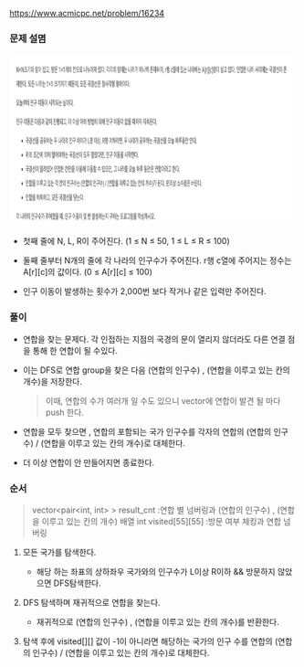 https://www.acmicpc.net/problem/16234

### 문제 설몀

<img src="./img2.png" width="500" height="300">

- 첫째 줄에 N, L, R이 주어진다. (1 ≤ N ≤ 50, 1 ≤ L ≤ R ≤ 100)

- 둘째 줄부터 N개의 줄에 각 나라의 인구수가 주어진다. r행 c열에 주어지는 정수는 A[r][c]의 값이다. (0 ≤ A[r][c] ≤ 100)

- 인구 이동이 발생하는 횟수가 2,000번 보다 작거나 같은 입력만 주어진다.

### 풀이

- 연합을 찾는 문제다. 각 인접하는 지점의 국경의 문이 열리지 않더라도 다른 연결 점을 통해 한 연합이 될 수있다.

- 이는 DFS로 연합 group을 찾은 다음 (연합의 인구수) , (연합을 이루고 있는 칸의 개수)을 저장한다.

  > 이때, 연합의 수가 여러개 일 수도 있으니 vector에 연합이 발견 될 마다 push 한다.

- 연합을 모두 찾으면 , 연합의 포함되는 국가 인구수를 각자의 연합의 (연합의 인구수) / (연합을 이루고 있는 칸의 개수)로 대체한다.

- 더 이상 연합이 안 만들어지면 종료한다.

### 순서

> vector<pair<int, int> > result_cnt :연합 별 넘버링과 (연합의 인구수) , (연합을 이루고 있는 칸의 개수) 배열
> int visited[55][55] :방문 여부 체킹과 연합 넘버링

1. 모든 국가를 탐색한다.

   - 해당 하는 좌표의 상하좌우 국가와의 인구수가 L이상 R이하 && 방문하지 않았으면 DFS탐색한다.

2. DFS 탐색하며 재귀적으로 연합을 찾는다.

   - 재귀적으로 (연합의 인구수) , (연합을 이루고 있는 칸의 개수)를 반환한다.

3. 탐색 후에 visited[][] 값이 -1이 아니라면 해당하는 국가의 인구 수를 연합의 (연합의 인구수) / (연합을 이루고 있는 칸의 개수)로 대체한다.
